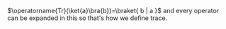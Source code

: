 $\operatorname{Tr}(\ket{a}\bra{b})=\braket{ b | a }$
and every operator can be expanded in this so that's how we define trace.
